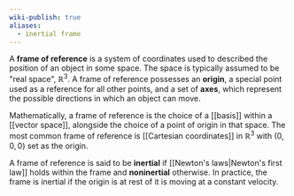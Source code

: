 ```yaml
---
wiki-publish: true
aliases:
  - inertial frame
---
```

A **frame of reference** is a system of coordinates used to described the position of an object in some space. The space is typically assumed to be "real space", $\mathbb{R}^{3}$. A frame of reference possesses an **origin**, a special point used as a reference for all other points, and a set of **axes**, which represent the possible directions in which an object can move.

Mathematically, a frame of reference is the choice of a [[basis]] within a [[vector space]], alongside the choice of a point of origin in that space. The most common frame of reference is [[Cartesian coordinates]] in $\mathbb{R}^{3}$ with $(0,0,0)$ set as the origin.

A frame of reference is said to be **inertial** if [[Newton's laws|Newton's first law]] holds within the frame and **noninertial** otherwise. In practice, the frame is inertial if the origin is at rest of it is moving at a constant velocity.